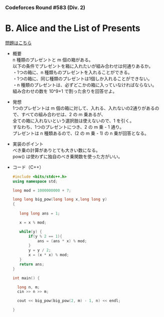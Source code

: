 ### Codeforces Round #583 (Div. 2)

# B. Alice and the List of Presents

  [問題はこちら](https://codeforces.com/contest/1236/problem/B)
  
- 概要<br>
  n 種類のプレゼントと m 個の箱がある。<br>
  以下の条件でプレゼントを箱に入れたいが組み合わせは何通りあるか。<br>
  ・1つの箱に、n 種類ものプレゼントを入れることができる。<br>
  ・1つの箱に、同じ種類のプレゼントは1個しか入れることができない。 <br>
  ・n 種類のプレゼントは、必ずどこかの箱に入っていなければならない。<br>
  組み合わせの数を 10^9+1 で割った余りを回答せよ。
  
- 発想<br>
  1つのプレゼントは m 個の箱に対して、入れる、入れないの2通りがあるので、すべての組み合わせは、2 の m 乗あるが、<br>
  全ての箱に入れないという選択肢は使えないので、1 を引く。<br>
  すなわち、1つのプレゼントにつき、2 の m 乗 - 1 通り。<br>
  プレゼントは n 種類あるので、(2 の m 乗 - 1) の n 乗が回答となる。 
  
- 実装のポイント<br>
  べき乗の計算がありとても大きい数になる。<br>
  pow() は使わずに独自のべき乗関数を使った方がいい。
  

- コード（C++）

  ```cpp
  #include <bits/stdc++.h>
  using namespace std;

  long mod = 1000000000 + 7;

  long long big_pow(long long x,long long y)
  {
    
     long long ans = 1;

     x = x % mod;

     while(y) {
         if(y % 2 == 1){
             ans = (ans * x) % mod;
         }
         y = y / 2;
         x = (x * x) % mod;
     } 
     return ans;
  }

  int main() {

    long n, m;
    cin >> n >> m;

    cout << big_pow(big_pow(2, m) - 1, n) << endl;

  }
  ```
    